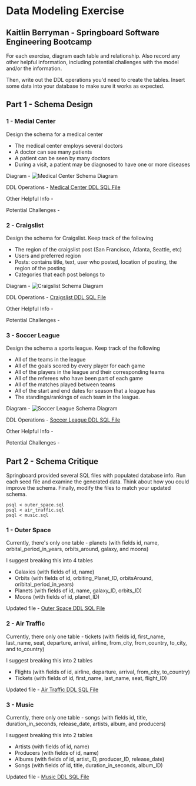 # Data Modeling Exercise
## Kaitlin Berryman - Springboard Software Engineering Bootcamp
For each exercise, diagram each table and relationship. Also record any other helpful information, including potential challenges with the model and/or the information.

Then, write out the DDL operations you'd need to create the tables. Insert some data into your database to make sure it works as expected.

## Part 1 - Schema Design
### 1 - Medial Center
Design the schema for a medical center
- The medical center employs several doctors
- A doctor can see many patients
- A patient can be seen by many doctors
- During a visit, a patient may be diagnosed to have one or more diseases

Diagram - ![Medical Center Schema Diagram](./pics/medical_center_schema.png)

DDL Operations - [Medical Center DDL SQL File](./medical_center.sql)

Other Helpful Info -

Potential Challenges -

### 2 - Craigslist
Design the schema for Craigslist. Keep track of the following
- The region of the craigslist post (San Francisco, Atlanta, Seattle, etc)
- Users and preferred region
- Posts: contains title, text, user who posted, location of posting, the region of the posting
- Categories that each post belongs to

Diagram - ![Craigslist Schema Diagram](./pics/craigslistschema.png)

DDL Operations - [Craigslist DDL SQL File](./craigslist.sql)

Other Helpful Info -

Potential Challenges -


### 3 - Soccer League
Design the schema a sports league. Keep track of the following
- All of the teams in the league
- All of the goals scored by every player for each game
- All of the players in the league and their corresponding teams
- All of the referees who have been part of each game
- All of the matches played between teams
- All of the start and end dates for season that a league has
- The standings/rankings of each team in the league.


Diagram - ![Soccer League Schema Diagram](./pics/soccer_league_schema.png)

DDL Operations - [Soccer League DDL SQL File](./soccer_league.sql)

Other Helpful Info -

Potential Challenges -

## Part 2 - Schema Critique
Springboard provided several SQL files with populated database info. Run each seed file and examine the generated data.
Think about how you could improve the schema. Finally, modify the files to match your updated schema.

    psql < outer_space.sql
    psql < air_traffic.sql
    psql < music.sql

 
### 1 - Outer Space

Currently, there's only one table - planets (with fields id, name, orbital_period_in_years, orbits_around, galaxy, and moons) 

I suggest breaking this into 4 tables 
 * Galaxies (with fields of id, name)
 * Orbits (with fields of id, orbiting_Planet_ID, orbitsAround, oribital_period_in_years)
 * Planets (with fields of id, name, galaxy_ID, orbits_ID)
 * Moons (with fields of id, planet_ID)


Updated file - [Outer Space DDL SQL File](./outer_space.sql)

### 2 - Air Traffic

Currently, there only one table - tickets (with fields id, first_name, last_name, seat, departure, arrival, airline, from_city, from_country, to_city, and to_country)

I suggest breaking this into 2 tables 
 * Flights (with fields of id, airline, departure, arrival, from_city, to_country)
 * Tickets (with fields of id, first_name, last_name, seat, flight_ID)  

Updated file - [Air Traffic DDL SQL File](./air_traffic.sql)

### 3 - Music

Currently, there only one table - songs (with fields id, title, duration_in_seconds, release_date, artists, album, and producers)

I suggest breaking this into 2 tables 
 * Artists (with fields of id, name)
 * Producers (with fields of id, name)
 * Albums (with fields of id, artist_ID, producer_ID, release_date)
 * Songs (with fields of id, title, duration_in_seconds, album_ID)

Updated file - [Music DDL SQL File](./music.sql)
